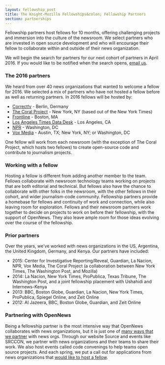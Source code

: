 ```yaml
---
layout: fellowship_post
title: The Knight-Mozilla Fellowships&colon; Fellowship Partners
section: partnerships
---
```

<p class="bodybig"> Fellowship partners host fellows for 10 months, offering challenging projects and immersion into the culture of the newsroom. We select partners who are invested in open source development and who will encourage their fellow to collaborate within and outside of their news organization.</p>
<p>We will begin the search for partners for our next cohort of partners in April 2016. If you would like to be notified when the search opens, <a href="info@opennews.org">email us</a>.</p>

### The 2016 partners
We heard from over 40 news organizations that wanted to welcome a fellow for 2016. We selected a mix of partners who have not hosted a fellow before as well as returning partners. In 2016 fellows will be hosted by:

* [Correct!v](https://correctiv.org/en/nerds/blog/2015/08/11/become-opennews-fellow-correctiv/) - Berlin, Germany
* [The Coral Project](http://coralproject.net/fellows.html) - New York, NY (based out of the New York Times)
* [Frontline](http://www.pbs.org/wgbh/pages/frontline/inside-frontline/join-frontline-as-a-knight-mozilla-opennews-fellow/) - Boston, MA
* [Los Angeles Times Data Desk](http://datadesk.github.io/2015-08-12-open-news/) - Los Angeles, CA
* [NPR](http://blog.apps.npr.org/2015/08/10/knight-mozilla.html) - Washington, DC
* [Vox Media](http://product.voxmedia.com/2015/8/13/9132033/you-should-be-the-vox-media-2016-opennews-fellow) - Austin, TX; New York, NY; or Washington, DC

One fellow will work from each newsroom (with the exception of The Coral Project, which hosts two fellows) to create open-source code and contribute to journalism projects.

### Working with a fellow
Hosting a fellow is different from adding another member to the team. Fellows collaborate with newsroom technology teams working on projects that are both editorial and technical. But fellows also have the chance to collaborate  with other folks in the newsroom, with the other fellows in their cohort, and wider journalism-code community. Fellowship partners provide a homebase for fellows and continuity of work and connection, while also leaving room for exploration. Fellows and their newsroom partners work together to decide on projects to work on before their fellowship,  with the support of OpenNews. They also leave ample room for those ideas  evolving over the course of the fellowship.

### Prior partners
Over  the years, we've worked with news organizations in the US, Argentina,  the United Kingdom, Germany, and Kenya. Our partners have included:

* 2015: Center for Investigative Reporting/Reveal, Guardian, La Nacion, NPR, Vox Media, The Coral Project (a collaboration between New York Times, The Washington Post, and Mozilla)
* 2014: La Nacion, New York Times, ProPublica, Texas Tribune, The Washington Post, and a joint fellowship placement with Ushahidi and Internews-Kenya
* 2013: BBC, Boston Globe, Guardian, La Nacion, New York Times, ProPublica, Spiegel Online, and Zeit Online
* 2012: Al Jazeera, BBC, Boston Globe, Guardian, and Zeit Online


### Partnering with OpenNews
Being  a fellowship partner is the most intensive way that OpenNews  collaborates with news organizations, but it is just one of [many ways  that we partner](https://opennews.org/getinvolved/newspartners/)  with news orgs. Through our website Source and events like SRCCON, we  partner with news organizations and their teams to share their work. We  also host events called code convenings to help teams open source  projects. And each spring, we put a call out for applications from news  organizations that [would like to host a fellow](https://opennews.org/what/fellowships/partnerguidelines/).
